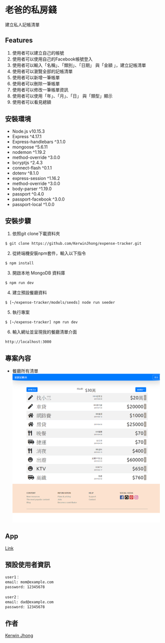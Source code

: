 # 老爸的私房錢

建立私人記帳清單

## Features
1.  使用者可以建立自己的帳號
2.  使用者可以使用自己的Facebook帳號登入
3.  使用者可以輸入「名稱」、「類別」、「日期」 與「金額 」，建立記帳清單
4.  使用者可以瀏覽全部的記帳清單
5.  使用者可以新增一筆帳單
6.  使用者可以刪除一筆帳單
7.  使用者可以修改一筆帳單資訊
8.  使用者可以使用「年」、「月」、「日」 與「類型」顯示
9.  使用者可以看見總額

## 安裝環境

+ Node.js v10.15.3
+ Express ^4.17.1
+ Express-handlebars ^3.1.0
+ mongoose ^5.6.11
+ nodemon ^1.19.2
+ method-override ^3.0.0
+ bcryptjs ^2.4.3
+ connect-flash ^0.1.1
+ dotenv ^8.1.0
+ express-session ^1.16.2
+ method-override ^3.0.0
+ body-parser ^1.19.0
+ passport ^0.4.0
+ passport-facebook ^3.0.0
+ passport-local ^1.0.0

## 安裝步驟
1. 依照git clone下載資料夾
```
$ git clone https://github.com/KerwinJhong/expense-tracker.git
```
2. 從終端機安裝npm套件，輸入以下指令
```
$ npm install
```
3. 開啟本地 MongoDB 資料庫
```
$ npm run dev
```
4. 建立預設餐廳資料
```
$ [~/expense-tracker/models/seeds] node run seeder
```
5. 執行專案
```
$ [~/expense-tracker] npm run dev
```
6. 輸入網址並呈現我的餐廳清單介面
```
http://localhost:3000
```

## 專案內容
+ 餐廳所有清單
![image](https://github.com/KerwinJhong/expense-tracker/blob/master/KerwinWeb.png)

## App
[Link](https://rocky-stream-98104.herokuapp.com)

## 預設使用者資訊
```
user1：
email: mom@example.com
password: 12345678

user2：
email: dad@example.com
password: 12345678
```

## 作者
[Kerwin Jhong](https://github.com/KerwinJhong)

